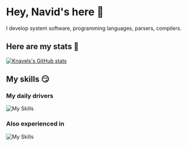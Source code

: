 # Hey, Navid's here 👋
I develop system software, programming languages, parsers, compilers.

## Here are my stats 🚀
[![Knavels's GitHub stats](https://github-readme-stats.vercel.app/api?username=knavels)](https://github.com/knavels)

## My skills 😏
### My daily drivers
![My Skills](https://skillicons.dev/icons?i=rust,ts,js,svelte,tailwind,phaser)

### Also experienced in
![My Skills](https://skillicons.dev/icons?i=c,cpp,go,cs,python,unrealengine)
